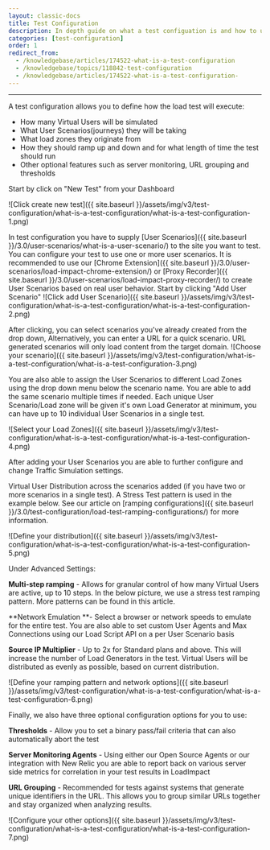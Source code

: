 ```yaml
---
layout: classic-docs
title: Test Configuration
description: In depth guide on what a test configuation is and how to use it in LoadImpact 3.0
categories: [test-configuration]
order: 1
redirect_from:
  - /knowledgebase/articles/174522-what-is-a-test-configuration
  - /knowledgebase/topics/118842-test-configuration
  - /knowledgebase/articles/174522-what-is-a-test-configuration-
---
```


***

A test configuration allows you to define how the load test will execute:
- How many Virtual Users will be simulated
- What User Scenarios(journeys) they will be taking
- What load zones they originate from
- How they should ramp up and down and for what length of time the test should run
- Other optional features such as server monitoring, URL grouping and thresholds

Start by click on "New Test" from your Dashboard

![Click create new test]({{ site.baseurl }}/assets/img/v3/test-configuration/what-is-a-test-configuration/what-is-a-test-configuration-1.png)


In test configuration you have to supply [User Scenarios]({{ site.baseurl }}/3.0/user-scenarios/what-is-a-user-scenario/) to the site you want to test. You can configure your test to use one or more user scenarios. It is recommended to use our [Chrome Extension]({{ site.baseurl }}/3.0/user-scenarios/load-impact-chrome-extension/) or [Proxy Recorder]({{ site.baseurl }}/3.0/user-scenarios/load-impact-proxy-recorder/)  to create User Scenarios based on real user behavior.
Start by clicking "Add User Scenario"
![Click add User Scenario]({{ site.baseurl }}/assets/img/v3/test-configuration/what-is-a-test-configuration/what-is-a-test-configuration-2.png)

After clicking, you can select scenarios you've already created from the drop down, Alternatively, you can enter a URL for a quick scenario. URL generated scenarios will only load content from the target domain.
![Choose your scenario]({{ site.baseurl }}/assets/img/v3/test-configuration/what-is-a-test-configuration/what-is-a-test-configuration-3.png)


You are also able to assign the User Scenarios to different Load Zones using the drop down menu below the scenario name. You are able to add the same scenario multiple times if needed. Each unique User Scenario/Load zone will be given it's own Load Generator at minimum, you can have up to 10 individual User Scenarios in a single test.

![Select your Load Zones]({{ site.baseurl }}/assets/img/v3/test-configuration/what-is-a-test-configuration/what-is-a-test-configuration-4.png)

After adding your User Scenarios you are able to further configure and change Traffic Simulation settings.

Virtual User Distribution across the scenarios added (if you have two or more scenarios in a single test). A Stress Test pattern is used in the example below. See our article on [ramping configurations]({{ site.baseurl }}/3.0/test-configuration/load-test-ramping-configurations/) for more information.

![Define your distribution]({{ site.baseurl }}/assets/img/v3/test-configuration/what-is-a-test-configuration/what-is-a-test-configuration-5.png)



Under Advanced Settings:

**Multi-step ramping** - Allows for granular control of how many Virtual Users are active, up to 10 steps. In the below picture, we use a stress test ramping pattern. More patterns can be found in this article.

**Network Emulation **- Select a browser or network speeds to emulate for the entire test. You are also able to set custom User Agents and Max Connections using our Load Script API on a per User Scenario basis

**Source IP Multiplier** - Up to 2x for Standard plans and above. This will increase the number of Load Generators in the test. Virtual Users will be distributed as evenly as possible, based on current distribution.

![Define your ramping pattern and network options]({{ site.baseurl }}/assets/img/v3/test-configuration/what-is-a-test-configuration/what-is-a-test-configuration-6.png)





Finally, we also have three optional configuration options for you to use:

**Thresholds** - Allow you to set a binary pass/fail criteria that can also automatically abort the test

**Server Monitoring Agents** - Using either our Open Source Agents or our integration with New Relic you are able to report back on various server side metrics for correlation in your test results in LoadImpact

**URL Grouping** - Recommended for tests against systems that generate unique identifiers in the URL. This allows you to group similar URLs together and stay organized when analyzing results.

![Configure your other options]({{ site.baseurl }}/assets/img/v3/test-configuration/what-is-a-test-configuration/what-is-a-test-configuration-7.png)
